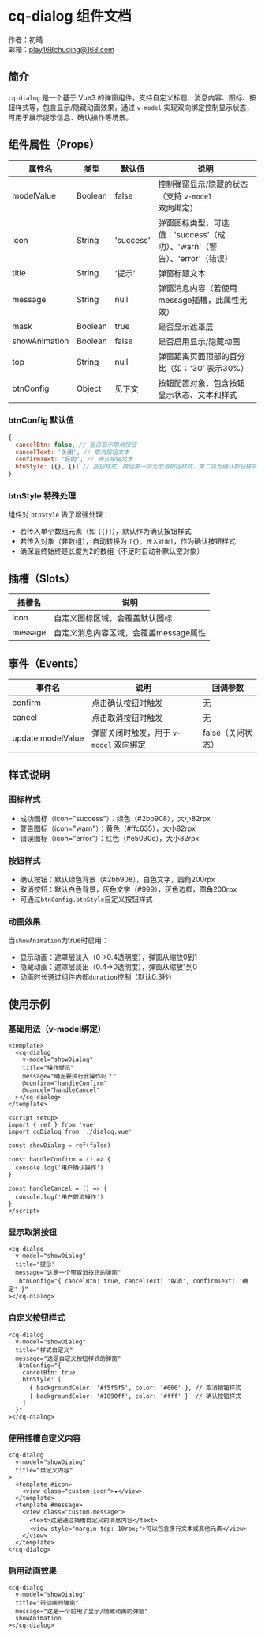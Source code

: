 # cq-dialog 组件文档

作者：初晴  
邮箱：play168chuqing@168.com

## 简介
`cq-dialog` 是一个基于 Vue3 的弹窗组件，支持自定义标题、消息内容、图标、按钮样式等，包含显示/隐藏动画效果，通过 `v-model` 实现双向绑定控制显示状态，可用于展示提示信息、确认操作等场景。

## 组件属性（Props）

| 属性名 | 类型 | 默认值 | 说明 |
|--------|------|--------|------|
| modelValue | Boolean | false | 控制弹窗显示/隐藏的状态（支持 `v-model` 双向绑定） |
| icon | String | 'success' | 弹窗图标类型，可选值：'success'（成功）、'warn'（警告）、'error'（错误） |
| title | String | '提示' | 弹窗标题文本 |
| message | String | null | 弹窗消息内容（若使用message插槽，此属性无效） |
| mask | Boolean | true | 是否显示遮罩层 |
| showAnimation | Boolean | false | 是否启用显示/隐藏动画 |
| top | String | null | 弹窗距离页面顶部的百分比（如：'30' 表示30%） |
| btnConfig | Object | 见下文 | 按钮配置对象，包含按钮显示状态、文本和样式 |

### btnConfig 默认值
```javascript
{
  cancelBtn: false, // 是否显示取消按钮
  cancelText: '关闭', // 取消按钮文本
  confirmText: '好的', // 确认按钮文本
  btnStyle: [{}, {}] // 按钮样式，数组第一项为取消按钮样式，第二项为确认按钮样式
}
```

### btnStyle 特殊处理
组件对 `btnStyle` 做了增强处理：
- 若传入单个数组元素（如 `[{}]`），默认作为确认按钮样式
- 若传入对象（非数组），自动转换为 `[{}, 传入对象]`，作为确认按钮样式
- 确保最终始终是长度为2的数组（不足时自动补默认空对象）

## 插槽（Slots）

| 插槽名 | 说明 |
|--------|------|
| icon | 自定义图标区域，会覆盖默认图标 |
| message | 自定义消息内容区域，会覆盖message属性 |

## 事件（Events）

| 事件名 | 说明 | 回调参数 |
|--------|------|----------|
| confirm | 点击确认按钮时触发 | 无 |
| cancel | 点击取消按钮时触发 | 无 |
| update:modelValue | 弹窗关闭时触发，用于 `v-model` 双向绑定 | false（关闭状态） |

## 样式说明

### 图标样式
- 成功图标（icon="success"）：绿色（#2bb908），大小82rpx
- 警告图标（icon="warn"）：黄色（#ffc635），大小82rpx
- 错误图标（icon="error"）：红色（#e5090c），大小82rpx

### 按钮样式
- 确认按钮：默认绿色背景（#2bb908），白色文字，圆角200rpx
- 取消按钮：默认白色背景，灰色文字（#999），灰色边框，圆角200rpx
- 可通过`btnConfig.btnStyle`自定义按钮样式

### 动画效果
当`showAnimation`为true时启用：
- 显示动画：遮罩层淡入（0→0.4透明度），弹窗从缩放0到1
- 隐藏动画：遮罩层淡出（0.4→0透明度），弹窗从缩放1到0
- 动画时长通过组件内部`duration`控制（默认0.3秒）

## 使用示例

### 基础用法（v-model绑定）
```vue
<template>
  <cq-dialog 
    v-model="showDialog" 
    title="操作提示" 
    message="确定要执行此操作吗？" 
    @confirm="handleConfirm"
    @cancel="handleCancel"
  ></cq-dialog>
</template>

<script setup>
import { ref } from 'vue'
import cqDialog from './dialog.vue'

const showDialog = ref(false)

const handleConfirm = () => {
  console.log('用户确认操作')
}

const handleCancel = () => {
  console.log('用户取消操作')
}
</script>
```

### 显示取消按钮
```vue
<cq-dialog 
  v-model="showDialog" 
  title="提示" 
  message="这是一个带取消按钮的弹窗" 
  :btnConfig="{ cancelBtn: true, cancelText: '取消', confirmText: '确定' }"
></cq-dialog>
```

### 自定义按钮样式
```vue
<cq-dialog 
  v-model="showDialog" 
  title="样式自定义" 
  message="这是自定义按钮样式的弹窗" 
  :btnConfig="{ 
    cancelBtn: true,
    btnStyle: [
      { backgroundColor: '#f5f5f5', color: '#666' }, // 取消按钮样式
      { backgroundColor: '#1890ff', color: '#fff' }  // 确认按钮样式
    ]
  }"
></cq-dialog>
```

### 使用插槽自定义内容
```vue
<cq-dialog 
  v-model="showDialog" 
  title="自定义内容"
>
  <template #icon>
    <view class="custom-icon">★</view>
  </template>
  <template #message>
    <view class="custom-message">
      <text>这是通过插槽自定义的消息内容</text>
      <view style="margin-top: 10rpx;">可以包含多行文本或其他元素</view>
    </view>
  </template>
</cq-dialog>
```

### 启用动画效果
```vue
<cq-dialog 
  v-model="showDialog" 
  title="带动画的弹窗" 
  message="这是一个启用了显示/隐藏动画的弹窗" 
  showAnimation
></cq-dialog>
```